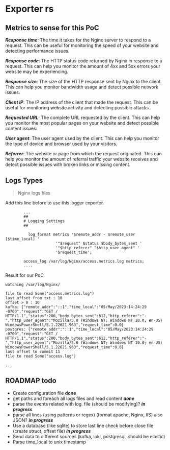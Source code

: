 # Exporter rs


## Metrics to sense for this PoC

**_Response time_**: The time it takes for the Nginx server to respond to a request. This can be useful for monitoring the speed of your website and detecting performance issues.

**_Response code_**: The HTTP status code returned by Nginx in response to a request. This can help you monitor the amount of 4xx and 5xx errors your website may be experiencing.

**_Response size_**: The size of the HTTP response sent by Nginx to the client. This can help you monitor bandwidth usage and detect possible network issues.

**_Client IP_**: The IP address of the client that made the request. This can be useful for monitoring website activity and detecting possible attacks.

**_Requested URL_**: The complete URL requested by the client. This can help you monitor the most popular pages on your website and detect possible content issues.

**_User agent_**: The user agent used by the client. This can help you monitor the type of device and browser used by your visitors.

**_Referrer_**: The website or page from which the request originated. This can help you monitor the amount of referral traffic your website receives and detect possible issues with broken links or missing content.

## Logs Types

> Nginx logs files 

Add this line before to use this logger exporter.
```Nginx
        ...
        ##
        # Logging Settings
        ##

          log_format metrics '$remote_addr - $remote_user [$time_local] '
                      '"$request" $status $body_bytes_sent '
                      '"$http_referer" "$http_user_agent" '
                      '$request_time';

        access_log /var/log/Nginx/access.metrics.log metrics;
        ....
```

Result for our PoC

```shell
watching /var/log/Nginx/

file to read Some("access.metrics.log")
last offset from txt : 10
offset > 0 : 10
kafka: {"remote_addr":"::1","time_local":"05/May/2023:14:24:29 -0700","request":"GET / HTTP/1.1","status":200,"body_bytes_sent":612,"http_referer":"-","http_user_agent":"Mozilla/5.0 (Windows NT; Windows NT 10.0; en-US) WindowsPowerShell/5.1.22621.963","request_time":0.0}
postgres: {"remote_addr":"::1","time_local":"05/May/2023:14:24:29 -0700","request":"GET / HTTP/1.1","status":200,"body_bytes_sent":612,"http_referer":"-","http_user_agent":"Mozilla/5.0 (Windows NT; Windows NT 10.0; en-US) WindowsPowerShell/5.1.22621.963","request_time":0.0}
last offset to commit 11
file to read Some("access.log")

...
```

## ROADMAP todo

- Create configuration file **done**
- get paths and foreach all logs files and read content **_done_**
- parse the events related with log. file (should be modifying)? **_in progress_**
- parse all lines (using patterns or regex) (format apache, Nginx, IIS) also JSON? **_in progress_**
- Use a database (like sqlite) to store last line check before close file (create struct, offset file) **_in progress_**
- Send data to different sources (kafka, loki, postgresql, should be elastic)
- Parse time_local to unix timestamp
